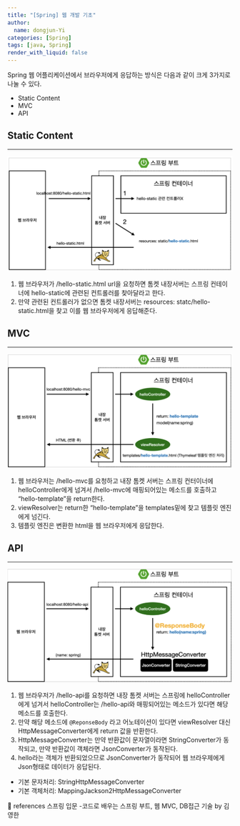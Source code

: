 ```yaml
---
title: "[Spring] 웹 개발 기초"
author:
  name: dongjun-Yi
categories: [Spring]
tags: [java, Spring]
render_with_liquid: false
---
```

Spring 웹 어플리케이션에서 브라우저에게 응답하는 방식은 다음과 같이 크게 3가지로 나눌 수 있다.

- Static Content
- MVC
- API

## Static Content

---

![Untitled.png](/assets/images/Spring_Web_Basic/Untitled.png)
1. 웹 브라우저가 /hello-static.html url을 요청하면 톰켓 내장서버는 스프링 컨테이너에 hello-static에 관련된 컨트롤러를 찾아달라고 한다.
2. 만약 관련된 컨트롤러가 없으면 톰켓 내장서버는 resources: statc/hello-static.html을 찾고 이를 웹 브라우저에게 응답해준다.

## **MVC**

---

![Untitled1.png](/assets/images/Spring_Web_Basic/1.png)

1. 웹 브라우저는 /hello-mvc를 요청하고 내장 톰켓 서버는 스프링 컨터이너에 helloController에게 넘겨서 /hello-mvc에 매핑되어있는 메소드를 호출하고 “hello-template”을 return한다.
2. viewResolver는 return한 “hello-template”을 templates밑에 찾고 템플릿 엔진에게 넘긴다.
3. 템플릿 엔진은 변환한 html을 웹 브라우저에게 응답한다.

## API

---

![Untitled2.png](/assets/images/Spring_Web_Basic/2.png)

1. 웹 브라우저가 /hello-api를 요청하면 내장 톰켓 서버는 스프링에 helloController에게 넘겨서 helloController는 /hello-api와 매핑되어있는 메소드가 있다면 해당 메소드를 호출한다.
2. 만약 해당 메소드에 `@ReponseBody` 라고 어노테이션이 있다면 viewResolver 대신 HttpMessageConverter에게 return 값을 반환한다.
3. HttpMessageConverter는 만약 반환값이 문자열이라면 StringConverter가 동작되고, 만약 반환값이 객체라면 JsonConverter가 동작된다.
4. hello라는 객체가 반환되었으므로 JsonConverter가 동작되어 웹 브라우제에게 Json형태로 데이터가 응답된다.
- 기본 문자처리: StringHttpMessageConverter
- 기본 객체처리: MappingJackson2HttpMessageConverter

<aside>
📖 references 스프링 입문 -코드로 배우는 스프링 부트, 웹 MVC, DB접근 기술 by 김영한

</aside>